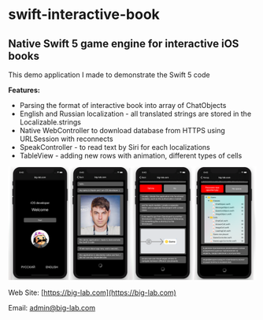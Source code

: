 # swift-interactive-book

Native Swift 5 game engine for interactive iOS books
-----------------------------------

This demo application I made to demonstrate the Swift 5 code

**Features:**

* Parsing the format of interactive book into array of ChatObjects
* English and Russian localization - all translated strings are stored in the Localizable.strings
* Native WebController to download database from HTTPS using URLSession with reconnects
* SpeakController - to read text by Siri for each localizations
* TableView - adding new rows with animation, different types of cells


![alt text](https://github.com/ios-expert/swift-interactive-book/blob/master/Screens/screens.png?raw=true)

Web Site:
[https://big-lab.com](https://big-lab.com)

Email:
admin@big-lab.com
